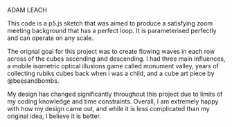ADAM LEACH

This code is a p5.js sketch that was aimed to produce a satisfying zoom meeting background that has a perfect loop. It is parameterised perfectly and can operate on any scale. 

The orignal goal for this project was to create flowing waves in each row across of the cubes ascending and descending. I had three main influences, a mobile isometric optical illusions game called monument valley, years of collecting rubiks cubes back when i was a child, and a cube art piece by @beesandbombs.

My design has changed significantly throughout this project due to limits of my coding knowledge and time constraints. Overall, I am extremely happy with how my design came out, and while it is less complicated than my original idea, I believe it is better.